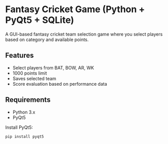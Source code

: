 # Fantasy Cricket Game (Python + PyQt5 + SQLite)

A GUI-based fantasy cricket team selection game where you select players based on category and available points.

## Features
- Select players from BAT, BOW, AR, WK
- 1000 points limit
- Saves selected team
- Score evaluation based on performance data

## Requirements
- Python 3.x
- PyQt5

Install PyQt5:
```bash
pip install pyqt5

